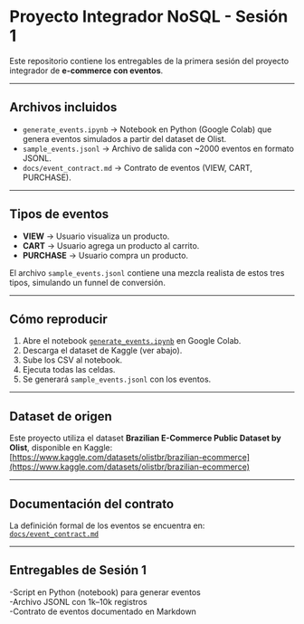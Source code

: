 # Proyecto Integrador NoSQL - Sesión 1

Este repositorio contiene los entregables de la primera sesión del proyecto integrador de **e-commerce con eventos**.

---

##  Archivos incluidos

- `generate_events.ipynb` → Notebook en Python (Google Colab) que genera eventos simulados a partir del dataset de Olist.  
- `sample_events.jsonl` → Archivo de salida con ~2000 eventos en formato JSONL.  
- `docs/event_contract.md` → Contrato de eventos (VIEW, CART, PURCHASE).

---

## Tipos de eventos

- **VIEW** → Usuario visualiza un producto.  
- **CART** → Usuario agrega un producto al carrito.  
- **PURCHASE** → Usuario compra un producto.  

El archivo `sample_events.jsonl` contiene una mezcla realista de estos tres tipos, simulando un funnel de conversión.

---

##  Cómo reproducir

1. Abre el notebook [`generate_events.ipynb`](generate_events.ipynb) en Google Colab.  
2. Descarga el dataset de Kaggle (ver abajo).  
3. Sube los CSV al notebook.  
4. Ejecuta todas las celdas.  
5. Se generará `sample_events.jsonl` con los eventos.

---

## Dataset de origen

Este proyecto utiliza el dataset **Brazilian E-Commerce Public Dataset by Olist**, disponible en Kaggle:  
 [https://www.kaggle.com/datasets/olistbr/brazilian-ecommerce](https://www.kaggle.com/datasets/olistbr/brazilian-ecommerce)

---

## Documentación del contrato

La definición formal de los eventos se encuentra en:  
[`docs/event_contract.md`](docs/event_contract.md)

---

## Entregables de Sesión 1
-Script en Python (notebook) para generar eventos  
-Archivo JSONL con 1k–10k registros  
-Contrato de eventos documentado en Markdown  
